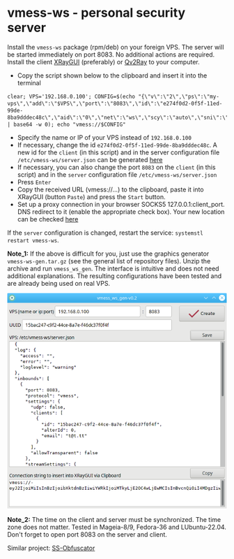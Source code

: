 # vmess-ws - personal security server
Install the `vmess-ws` package (rpm/deb) on your foreign VPS. The server will be started immediately on port 8083. No additional actions are required. Install the client [XRayGUI](https://github.com/AKotov-dev/XRayGUI) (preferably) or [Qv2Ray](https://github.com/AKotov-dev/Qv2Ray_XRay_Installer) to your computer.
+ Copy the script shown below to the clipboard and insert it into the terminal
```
clear; VPS='192.168.0.100'; CONFIG=$(echo "{\"v\":\"2\",\"ps\":\"my-vps\",\"add\":\"$VPS\",\"port\":\"8083\",\"id\":\"e274f0d2-0f5f-11ed-99de-8ba9dddec48c\",\"aid\":\"0\",\"net\":\"ws\",\"scy\":\"auto\",\"sni\":\"\",\"type\":\"\",\"host\":\"example.com\",\"path\":\"/vmess\",\"tls\":\"\"}" | base64 -w 0); echo "vmess://$CONFIG"
```
+ Specify the name or IP of your VPS instead of `192.168.0.100`
+ If necessary, сhange the id `e274f0d2-0f5f-11ed-99de-8ba9dddec48c`. A new id for the `client` (in this script) and in the server configuration file `/etc/vmess-ws/server.json` can be generated [here](https://www.uuidgenerator.net/)
+ If necessary, you can also change the port `8083` on the `client` (in this script) and in the `server` configuration file `/etc/vmess-ws/server.json`
+ Press `Enter`
+ Copy the received URL (vmess://...) to the clipboard, paste it into XRayGUI (button `Paste`) and press the `Start` button.
+ Set up a proxy connection in your browser SOCKS5 127.0.0.1:client_port. DNS redirect to it (enable the appropriate check box). Your new location can be checked [here](https://whoer.net)  
  
If the `server` configuration is changed, restart the service: `systemstl restart vmess-ws`.  
  
**Note_1:** If the above is difficult for you, just use the graphics generator `vmess-ws-gen.tar.gz` (see the general list of repository files). Unzip the archive and run `vmess_ws_gen`. The interface is intuitive and does not need additional explanations. The resulting configurations have been tested and are already being used on real VPS.

![](https://raw.githubusercontent.com/AKotov-dev/vmess-ws/main/ScreenShot2.png)

**Note_2:** The time on the client and server must be synchronized. The time zone does not matter.  Tested in Mageia-8/9, Fedora-36 and LUbuntu-22.04. Don't forget to open port 8083 on the server and client.  
  
Similar project: [SS-Obfuscator](https://github.com/AKotov-dev/SS-Obfuscator)
